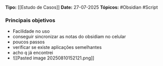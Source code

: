 **Tipo:** [[Estudo de Casos]]
**Date:** 27-07-2025
**Tópicos:**  #Obsidian #Script 

### Principais objetivos
- Facilidade no uso
- conseguir sincronizar as notas do obsidiam no celular
- poucos passos
- verificar se existe aplicações semelhantes
- acho q já encontrei 
- ![[Pasted image 20250810152121.png]]